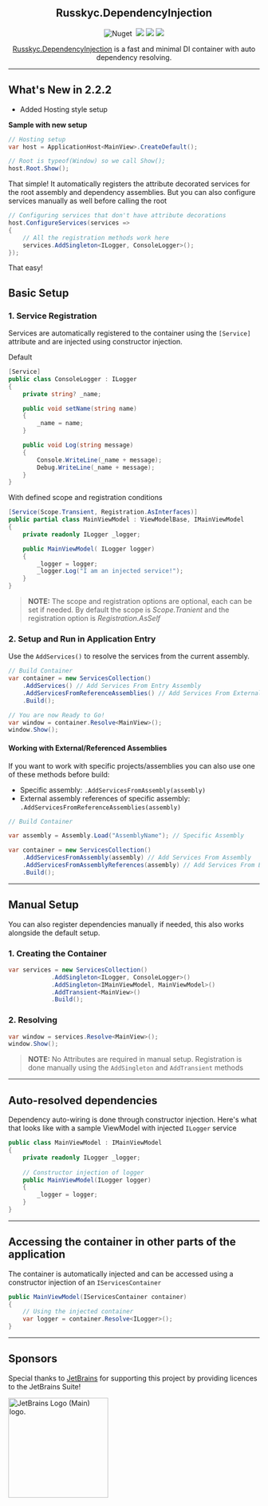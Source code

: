 <h2 align="center">Russkyc.DependencyInjection</h2>

<p align="center">
    <img src="https://img.shields.io/nuget/v/Russkyc.DependencyInjection?color=1f72de" alt="Nuget">
    <img src="https://img.shields.io/badge/-.NET%20Standard%202.0-blueviolet?color=1f72de&label=NET" alt="">
    <img src="https://img.shields.io/github/license/russkyc/dependency-injection">
    <img src="https://img.shields.io/github/issues/russkyc/dependency-injection">
    <img src="https://img.shields.io/nuget/dt/Russkyc.DependencyInjection">
</p>

<p align="center">
<a href="https://www.nuget.org/packages/Russkyc.DependencyInjection">Russkyc.DependencyInjection</a> is a fast and minimal DI container with auto dependency resolving.
</p>

---

## What's New in 2.2.2

- Added Hosting style setup

**Sample with new setup**

```csharp
// Hosting setup
var host = ApplicationHost<MainView>.CreateDefault();

// Root is typeof(Window) so we call Show();
host.Root.Show();
```

That simple! It automatically registers the attribute decorated services for the
root assembly and dependency assemblies. But you can also configure services manually as well
before calling the root

```csharp
// Configuring services that don't have attribute decorations
host.ConfigureServices(services =>
{
    // All the registration methods work here
    services.AddSingleton<ILogger, ConsoleLogger>();
});
```
That easy!

## Basic Setup

### 1. Service Registration

Services are automatically registered to the container using the `[Service]` attribute and are injected using constructor injection.

Default
```csharp
[Service]
public class ConsoleLogger : ILogger
{
    private string? _name;

    public void setName(string name)
    {
        _name = name;
    }

    public void Log(string message)
    {
        Console.WriteLine(_name + message);
        Debug.WriteLine(_name + message);
    }
}
```

With defined scope and registration conditions

```csharp
[Service(Scope.Transient, Registration.AsInterfaces)]
public partial class MainViewModel : ViewModelBase, IMainViewModel
{
    private readonly ILogger _logger;

    public MainViewModel( ILogger logger)
    {
        _logger = logger;
        _logger.Log("I am an injected service!");
    }
}
```

> **NOTE:** The scope and registration options are optional, each can be set if needed. By default the scope is _Scope.Tranient_ and the registration option is _Registration.AsSelf_


### 2. Setup and Run in Application Entry
Use the `AddServices()` to resolve the services from the current assembly.
```csharp
// Build Container
var container = new ServicesCollection()
    .AddServices() // Add Services From Entry Assembly
    .AddServicesFromReferenceAssemblies() // Add Services From External Referenced Assemblies (Eg; Project References)
    .Build();

// You are now Ready to Go!
var window = container.Resolve<MainView>();
window.Show();
```

#### Working with External/Referenced Assemblies
If you want to work with specific projects/assemblies you can also use one of these methods before build:
- Specific assembly: `.AddServicesFromAssembly(assembly)`
- External assembly references of specific assembly: `.AddServicesFromReferenceAssemblies(assembly)`

```csharp
// Build Container

var assembly = Assembly.Load("AssemblyName"); // Specific Assembly

var container = new ServicesCollection()
    .AddServicesFromAssembly(assembly) // Add Services From Assembly
    .AddServicesFromAssemblyReferences(assembly) // Add Services From External Referenced Assemblies
    .Build();
```
---

## Manual Setup

You can also register dependencies manually if needed, this also works alongside the default setup.
### 1. Creating the Container

```csharp
var services = new ServicesCollection()
            .AddSingleton<ILogger, ConsoleLogger>()
            .AddSingleton<IMainViewModel, MainViewModel>()
            .AddTransient<MainView>()
            .Build();
```

### 2. Resolving

```csharp
var window = services.Resolve<MainView>();
window.Show();
```

> **NOTE:** No Attributes are required in manual setup. Registration is done manually using the `AddSingleton` and `AddTransient` methods

---

## Auto-resolved dependencies
Dependency auto-wiring is done through constructor injection. Here's what that looks like with a sample ViewModel with injected `ILogger` service
```csharp
public class MainViewModel : IMainViewModel
{
    private readonly ILogger _logger;
    
    // Constructor injection of logger
    public MainViewModel(ILogger logger)
    {
        _logger = logger;
    }
}
```

---

## Accessing the container in other parts of the application

The container is automatically injected and can be accessed using a constructor injection of an `IServicesContainer`

```csharp
public MainViewModel(IServicesContainer container)
{
    // Using the injected container
    var logger = container.Resolve<ILogger>();
}
```

---

## Sponsors
Special thanks to [JetBrains](https://www.jetbrains.com/) for supporting this project by providing licences to the JetBrains Suite!

<a href="https://www.jetbrains.com/community/opensource/#support">
<img width="200px" src="https://resources.jetbrains.com/storage/products/company/brand/logos/jb_beam.png" alt="JetBrains Logo (Main) logo.">
</a>

